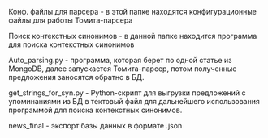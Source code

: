 Конф. файлы для парсера - в этой папке находятся конфигурационные файлы для работы Томита-парсера

Поиск контекстных синонимов - в данной папке находится программа для поиска контекстных синонимов

Auto_parsing.py - программа, которая берет по одной статье из MongoDB, далее запускается Томита-парсер, потом полученные предложения заносятся обратно в БД.

get_strings_for_syn.py - Python-скрипт для выгрузки предложений с упоминаниями из БД в тектовый файл для дальнейшего использования программой для поиска контекстных синонимов.

news_final - экспорт базы данных в формате .json
